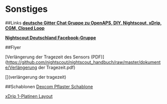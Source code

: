 # Sonstiges
##Links
**[deutsche Gitter Chat Gruppe zu OpenAPS, DIY, Nightscout, xDrip, CGM, Closed Loop](https://gitter.im/LadyViktoria/germanLOOP)**


**[Nightscout Deutschland Facebook-Gruppe](https://www.facebook.com/groups/nightscoutDE/)**


##Flyer

[Verlängerung der Tragezeit des Sensors (PDF)](https://github.com/nightscout/nightscout_handbuch/raw/master/dokumente/Verlängerung der Tragezeit.pdf)



[](verlängerung der tragezeit)

##Schablonen
[Dexcom Pflaster Schablone](https://raw.githubusercontent.com/nightscout/nightscout_handbuch/master/images/sonstiges/Pflasterschablone2.jpg)

[xDrip 1-Platinen Layout](https://oshpark.com/shared_projects/XrUwQSdh)